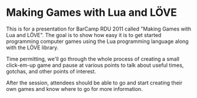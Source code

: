 # Making Games with Lua and LÖVE

This is for a presentation for BarCamp RDU 2011 called "Making Games with Lua and LÖVE". The goal is to show how easy it is to get started programming computer games using the Lua programming language along with the LÖVE library.

Time permitting, we'll go through the whole process of creating a small click-em-up game and pause at various points to talk about useful times, gotchas, and other points of interest.

After the session, attendees should be able to go and start creating their own games and know where to go for more information.
